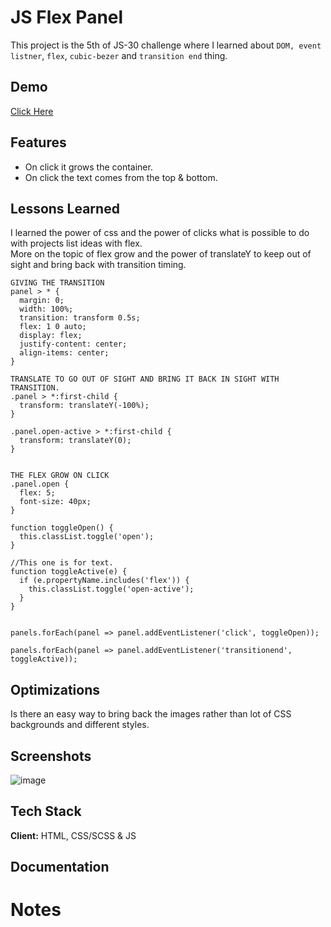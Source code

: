 
# JS Flex Panel

This project is the 5th of JS-30 challenge where I learned about ```DOM, event listner```, ```flex```, ```cubic-bezer``` and ```transition end``` thing.


## Demo

[Click Here](https://skyz03.github.io/JS--FLex-Panel/)

## Features

- On click it grows the container.
- On click the text comes from the top & bottom.

## Lessons Learned

I learned the power of css and the power of clicks what is possible to do with projects list ideas with flex.<br>
More on the topic of flex grow and the power of translateY to keep out of sight and bring back with transition timing.

```
GIVING THE TRANSITION
panel > * {
  margin: 0;
  width: 100%;
  transition: transform 0.5s;
  flex: 1 0 auto;
  display: flex;
  justify-content: center;
  align-items: center;
}

TRANSLATE TO GO OUT OF SIGHT AND BRING IT BACK IN SIGHT WITH TRANSITION.
.panel > *:first-child {
  transform: translateY(-100%);
}

.panel.open-active > *:first-child {
  transform: translateY(0);
}


THE FLEX GROW ON CLICK
.panel.open {
  flex: 5;
  font-size: 40px;
}

function toggleOpen() {
  this.classList.toggle('open');
}

//This one is for text.
function toggleActive(e) {
  if (e.propertyName.includes('flex')) {
    this.classList.toggle('open-active');
  }
}


panels.forEach(panel => panel.addEventListener('click', toggleOpen));

panels.forEach(panel => panel.addEventListener('transitionend', toggleActive));

```


## Optimizations

Is there an easy way to bring back the images rather than lot of CSS backgrounds and different styles.

## Screenshots

![image](https://user-images.githubusercontent.com/42742924/152200433-95c274ce-328b-4eeb-baf6-0d4b4cfff5ff.png)


## Tech Stack

**Client:** HTML, CSS/SCSS & JS

## Documentation


# Notes 


